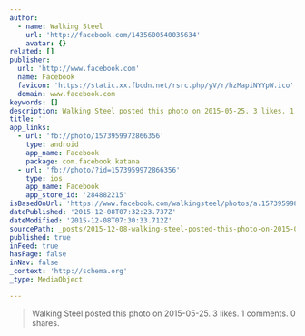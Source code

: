 ```yaml
---
author:
  - name: Walking Steel
    url: 'http://facebook.com/1435600540035634'
    avatar: {}
related: []
publisher:
  url: 'http://www.facebook.com'
  name: Facebook
  favicon: 'https://static.xx.fbcdn.net/rsrc.php/yV/r/hzMapiNYYpW.ico'
  domain: www.facebook.com
keywords: []
description: Walking Steel posted this photo on 2015-05-25. 3 likes. 1 comments. 0 shares.
title: ''
app_links:
  - url: 'fb://photo/1573959972866356'
    type: android
    app_name: Facebook
    package: com.facebook.katana
  - url: 'fb://photo/?id=1573959972866356'
    type: ios
    app_name: Facebook
    app_store_id: '284882215'
isBasedOnUrl: 'https://www.facebook.com/walkingsteel/photos/a.1573959986199688.1073741827.1435600540035634/1573959972866356/?type=3'
datePublished: '2015-12-08T07:32:23.737Z'
dateModified: '2015-12-08T07:30:33.712Z'
sourcePath: _posts/2015-12-08-walking-steel-posted-this-photo-on-2015-05-25-3-likes-1-co.md
published: true
inFeed: true
hasPage: false
inNav: false
_context: 'http://schema.org'
_type: MediaObject

---
```

> Walking Steel posted this photo on 2015-05-25&period; 3 likes&period; 1 comments&period; 0 shares&period;